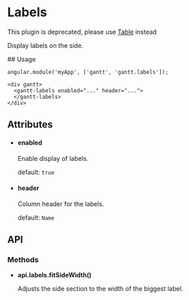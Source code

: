 # Labels

This plugin is deprecated, please use [Table](table.md) instead

Display labels on the side.

## Usage

    angular.module('myApp', ['gantt', 'gantt.labels']);

<!-- -->

    <div gantt>
      <gantt-labels enabled="..." header="...">
      </gantt-labels>
    </div>

## Attributes

- #### enabled

    Enable display of labels.

    default: `true`

- #### header

    Column header for the labels.

    default: `Name`

## API

### Methods

- **api.labels.fitSideWidth()**

    Adjusts the side section to the width of the biggest label.
